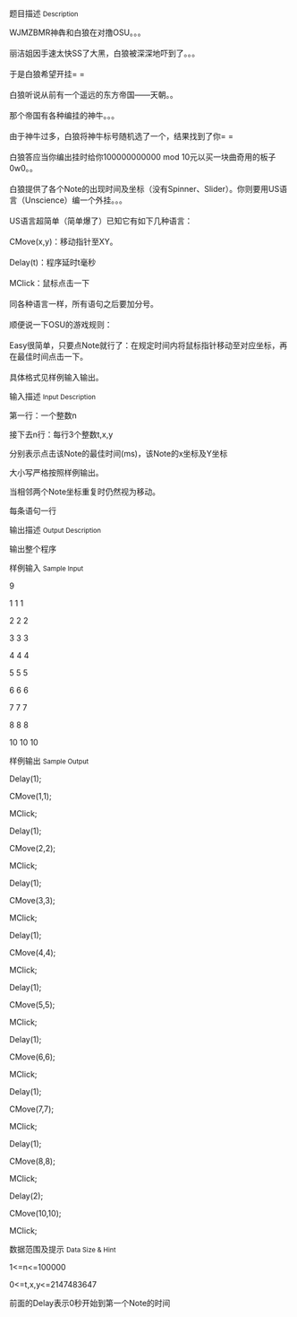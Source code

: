 <div class="panel panel-default">
<div class="area-title">
<span>
题目描述
<small>Description</small>
</span></div>
<div class="panel-body">

<p>WJMZBMR神犇和白狼在对撸OSU。。。<br><br>丽洁姐因手速太快SS了大黑，白狼被深深地吓到了。。。<br><br>于是白狼希望开挂= =<br><br>白狼听说从前有一个遥远的东方帝国——天朝。。<br><br>那个帝国有各种编挂的神牛。。。<br><br>由于神牛过多，白狼将神牛标号随机选了一个，结果找到了你= =<br><br>白狼答应当你编出挂时给你100000000000 mod 10元以买一块曲奇用的板子0w0。。<br><br>白狼提供了各个Note的出现时间及坐标（没有Spinner、Slider）。你则要用US语言（Unscience）编一个外挂。。。<br><br>US语言超简单（简单爆了）已知它有如下几种语言：<br><br>CMove(x,y)：移动指针至XY。<br><br>Delay(t)：程序延时t毫秒<br><br>MClick：鼠标点击一下<br><br>同各种语言一样，所有语句之后要加分号。<br><br>顺便说一下OSU的游戏规则：<br><br>Easy很简单，只要点Note就行了：在规定时间内将鼠标指针移动至对应坐标，再在最佳时间点击一下。<br><br>具体格式见样例输入输出。</p>

</div>
</div>

<div class="panel panel-default">
<div class="area-title">
<span>
输入描述
<small>Input Description</small>
</span></div>
<div class="panel-body">
<p>第一行：一个整数n</p>
<p>接下去n行：每行3个整数t,x,y</p>
<p>分别表示点击该Note的最佳时间(ms)，该Note的x坐标及Y坐标</p>
<p>大小写严格按照样例输出。</p>
<p>当相邻两个Note坐标重复时仍然视为移动。</p>
<p>每条语句一行</p>

</div>
</div>
<div  class="panel panel-default">
<div class="area-title">
<span>
输出描述
<small>Output Description</small>
</span></div>
<div class="panel-body">

<p>输出整个程序</p>

</div>
</div>


<div class="panel panel-default">
<div class="area-title">
<span>
样例输入
<small>Sample Input</small>
</span></div>
<div class="panel-body">
<p>9</p>
<p>1 1 1</p>
<p>2 2 2</p>
<p>3 3 3</p>
<p>4 4 4</p>
<p>5 5 5</p>
<p>6 6 6</p>
<p>7 7 7</p>
<p>8 8 8</p>
<p>10 10 10</p>

</div>
</div>

<div class="panel panel-default">
<div class="area-title">
<span>
样例输出
<small>Sample Output</small>
</span></div>
<div class="panel-body">
<p>Delay(1);</p>
<p>CMove(1,1);</p>
<p>MClick;</p>
<p>Delay(1);</p>
<p>CMove(2,2);</p>
<p>MClick;</p>
<p>Delay(1);</p>
<p>CMove(3,3);</p>
<p>MClick;</p>
<p>Delay(1);</p>
<p>CMove(4,4);</p>
<p>MClick;</p>
<p>Delay(1);</p>
<p>CMove(5,5);</p>
<p>MClick;</p>
<p>Delay(1);</p>
<p>CMove(6,6);</p>
<p>MClick;</p>
<p>Delay(1);</p>
<p>CMove(7,7);</p>
<p>MClick;</p>
<p>Delay(1);</p>
<p>CMove(8,8);</p>
<p>MClick;</p>
<p>Delay(2);</p>
<p>CMove(10,10);</p>
<p>MClick;</p>

</div>
</div>

<div class="panel panel-default">
<div class="area-title">
<span>
数据范围及提示
<small>Data Size & Hint</small>
</span></div>
<div class="panel-body">
<p>1&lt;=n&lt;=100000</p>
<p>0&lt;=t,x,y&lt;=2147483647</p>
<p>前面的Delay表示0秒开始到第一个Note的时间</p>
</div>
</div>